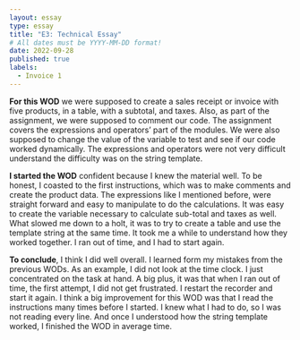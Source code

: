 ```yaml
---
layout: essay
type: essay
title: "E3: Technical Essay"
# All dates must be YYYY-MM-DD format!
date: 2022-09-28
published: true
labels:
  - Invoice 1
---
```


**For this WOD** we were supposed to create a sales receipt or invoice with five products, in a table, with a subtotal, and taxes. Also, as part of the assignment, we were supposed to comment our code. The assignment covers the expressions and operators’ part of the modules. We were also supposed to change the value of the variable to test and see if our code worked dynamically.  The expressions and operators were not very difficult understand the difficulty was on the string template. 

**I started the WOD** confident because I knew the material well. To be honest, I coasted to the first instructions, which was to make comments and create the product data. The expressions like I mentioned before, were straight forward and easy to manipulate to do the calculations. It was easy to create the variable necessary to calculate sub-total and taxes as well. What slowed me down to a holt, it was to try to create a table and use the template string at the same time. It took me a while to understand how they worked together. I ran out of time, and I had to start again. 

**To conclude**, I think I did well overall. I learned form my mistakes from the previous WODs. As an example, I did not look at the time clock. I just concentrated on the task at hand. A big plus, it was that when I ran out of time, the first attempt, I did not get frustrated. I restart the recorder and start it again. I think a big improvement for this WOD was that I read the instructions many times before I started. I knew what I had to do, so I was not reading every line. And once I understood how the string template worked, I finished the WOD in average time. 

